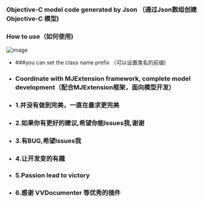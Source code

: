 ### Objective-C model code generated by Json （通过Json数组创建Objective-C 模型)

### How to use（如何使用)


![image](http://github.com/boyXiong/XWJsonToCode/raw/master/ScreenShot.gif)


+ ###you can set the class name prefix （可以设置类名的前缀)


+ ### Coordinate with MJExtension framework, complete model development（配合MJExtension框架，面向模型开发）


+ ### 1.并没有做到完美，一直在最求更完美
+ ### 2.如果你有更好的建议,希望你能Issues我,谢谢
+ ### 3.有BUG,希望Issues我
+ ### 4.让开发变的有趣
+ ### 5.Passion lead to victory
+ ### 6.感谢 VVDocumenter 等优秀的插件

